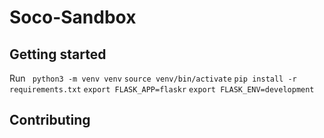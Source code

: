 # Soco-Sandbox

## Getting started


Run 
`` python3 -m venv venv``
``source venv/bin/activate``
```pip install -r requirements.txt```
``` export FLASK_APP=flaskr ```
``` export FLASK_ENV=development ```

## Contributing


